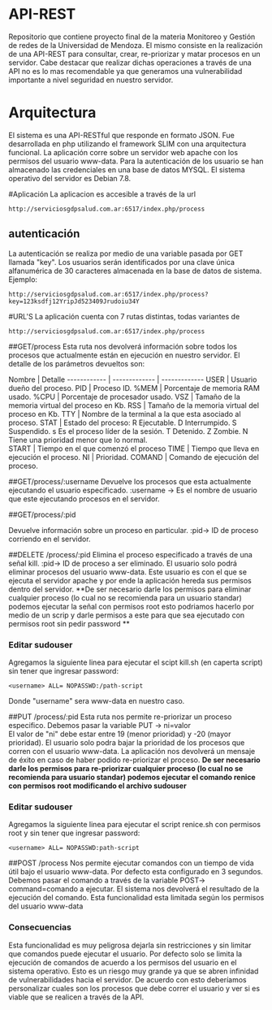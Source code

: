 
# API-REST
Repositorio que contiene proyecto final de la materia Monitoreo y Gestión de redes de la Universidad de Mendoza.
El mismo consiste en la realización de una API-REST para consultar, crear, re-priorizar y matar procesos en un servidor. Cabe destacar que realizar dichas operaciones a través de una API no es lo mas recomendable ya que generamos una vulnerabilidad importante a nivel seguridad en nuestro servidor.

# Arquitectura
El sistema es una API-RESTful que responde en formato JSON. Fue desarrollada en php utilizando el framework SLIM con una arquitectura funcional. La aplicación corre sobre un servidor web apache con los permisos del usuario www-data.
Para la autenticación de los usuario se han almacenado las credenciales en una base de datos MYSQL.
El sistema operativo del servidor es Debian 7.8.

#Aplicación
La aplicacion es accesible a través de la url
```
http://serviciosgdpsalud.com.ar:6517/index.php/process 
```

## autenticación
La autenticación se realiza por medio de una variable pasada por GET llamada "key". Los usuarios serán identificados por una clave única alfanumérica de 30 caracteres almacenada en la base de datos de sistema. Ejemplo:

```
http://serviciosgdpsalud.com.ar:6517/index.php/process?key=123ksdfj12YripJd523409Jrudoiu34Y
```

#URL'S
La aplicación cuenta con 7 rutas distintas, todas variantes de 
```
http://serviciosgdpsalud.com.ar:6517/index.php/process
```

##GET/process
Esta ruta nos devolverá información sobre todos los procesos que actualmente están en ejecución en nuestro servidor.
El detalle de los parámetros devueltos son:

Nombre | Detalle
------------ | ------------- | -------------
USER | Usuario dueño del proceso.
PID | Proceso ID.
%MEM | Porcentaje de memoria RAM usado.
%CPU | Porcentaje de procesador usado.
VSZ | Tamaño de la memoria virtual del proceso en Kb.
RSS | Tamaño de la memoria virtual del proceso en Kb.
TTY | Nombre de la terminal a la que esta asociado al proceso.
STAT | Estado del proceso: R Ejecutable. D Interrumpido. S Suspendido. s Es el proceso líder de la sesión. T Detenido. Z Zombie. N Tiene una prioridad menor que lo normal.  
START | Tiempo en el que comenzó el proceso
TIME | Tiempo que lleva en ejecución el proceso.
NI | Prioridad.
COMAND | Comando de ejecución del proceso.

##GET/process/:username
Devuelve los procesos que esta actualmente ejecutando el usuario especificado.
:username ->  Es el nombre de usuario que este ejecutando procesos en el servidor.

##GET/process/:pid

Devuelve información sobre un proceso en particular.
:pid-> ID de proceso corriendo en el servidor.

##DELETE /process/:pid
Elimina el proceso especificado a través de una señal kill.
:pid-> ID de proceso a ser eliminado. 
El usuario solo podrá eliminar procesos del usuario www-data. 
Este usuario es con el que se ejecuta el servidor apache y por ende la aplicación hereda sus permisos dentro del servidor.
**De ser necesario darle los permisos para eliminar cualquier proceso (lo cual no se recomienda para un usuario standar) podemos ejecutar la señal con permisos root esto podriamos hacerlo por medio de un scrip y darle permisos a este para que sea ejecutado con permisos root sin pedir password **
### Editar sudouser
Agregamos la siguiente linea para ejecutar el scipt kill.sh (en caperta script)  sin tener que ingresar password:
```
<username> ALL= NOPASSWD:/path-script

```
Donde "username" sera www-data en nuestro caso. 

##PUT /process/:pid
Esta ruta nos permite re-priorizar un proceso especifico. Debemos pasar la variable PUT -> ni=valor    
El valor de "ni" debe estar entre 19 (menor prioridad) y -20 (mayor prioridad). El usuario solo podra bajar la prioridad de los procesos que corren con el usuario www-data.
La aplicación nos devolverá un mensaje de éxito en caso de haber podido re-priorizar el proceso.
**De ser necesario darle los permisos para re-priorizar cualquier proceso (lo cual no se recomienda para usuario standar) podemos ejecutar el comando renice con permisos root modificando el archivo sudouser**

### Editar sudouser
Agregamos la siguiente linea para ejecutar el script renice.sh con permisos root y sin tener que ingresar password:

```
<username> ALL= NOPASSWD:path-script

```
##POST /process
Nos permite ejecutar comandos con un tiempo de vida útil bajo el usuario www-data. Por defecto esta configurado en 3 segundos. Debemos pasar el comando a través de la variable 		POST-> command=comando a ejecutar.
El sistema nos devolverá el resultado de la ejecución del comando.
Esta funcionalidad esta limitada según los permisos del usuario www-data

### Consecuencias
Esta funcionalidad es muy peligrosa dejarla sin restricciones y sin limitar que comandos puede ejecutar el usuario. Por defecto solo se limita la ejecución de comandos de acuerdo a los permisos del usuario en el sistema operativo. Esto es un riesgo muy grande ya que se abren infinidad de vulnerabilidades hacia el servidor. De acuerdo con esto deberíamos personalizar cuales son los procesos que debe correr el usuario y ver si es viable que se realicen a través de la API.
